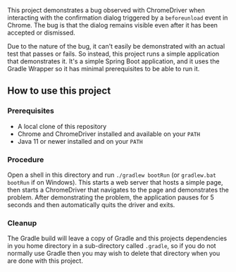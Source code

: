 This project demonstrates a bug observed with ChromeDriver when interacting with the confirmation dialog triggered by
a `beforeunload` event in Chrome. The bug is that the dialog remains visible even after it has been accepted or
dismissed.

Due to the nature of the bug, it can't easily be demonstrated with an actual test that passes or fails. So instead, this
project runs a simple application that demonstrates it. It's a simple Spring Boot application, and it uses the Gradle
Wrapper so it has minimal prerequisites to be able to run it.

## How to use this project

### Prerequisites

* A local clone of this repository
* Chrome and ChromeDriver installed and available on your `PATH`
* Java 11 or newer installed and on your `PATH`

### Procedure

Open a shell in this directory and run `./gradlew bootRun` (or `gradlew.bat bootRun` if on Windows). This starts a web
server that hosts a simple page, then starts a ChromeDriver that navigates to the page and demonstrates the problem.
After demonstrating the problem, the application pauses for 5 seconds and then automatically quits the driver and exits.

### Cleanup

The Gradle build will leave a copy of Gradle and this projects dependencies in you home directory in a sub-directory
called `.gradle`, so if you do not normally use Gradle then you may wish to delete that directory when you are done with
this project.
